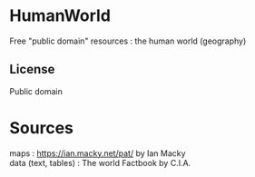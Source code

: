 # HumanWorld
Free "public domain" resources : the human world (geography)

## License
Public domain

# Sources
maps :  https://ian.macky.net/pat/ by Ian Macky  
data (text, tables) : The world Factbook by C.I.A.  